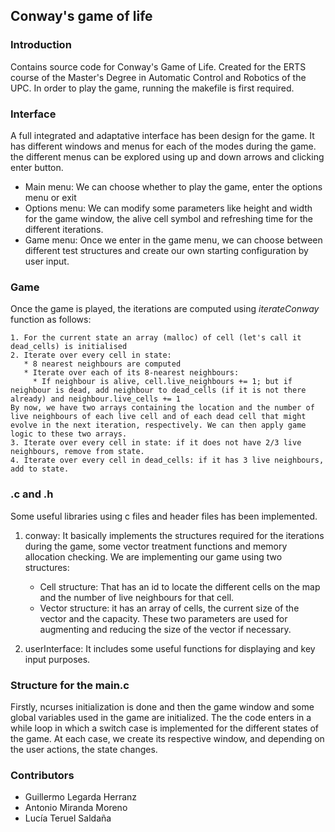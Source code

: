 ## Conway's game of life

### **Introduction**
Contains source code for Conway's Game of Life.
Created for the ERTS course of the Master's Degree in Automatic Control and Robotics
of the UPC. In order to play the game, running the makefile is first required.

### **Interface**
A full integrated and adaptative interface has been design for the game. It has
different windows and menus for each of the modes during the game. the different
menus can be explored using up and down arrows and clicking enter button.
- Main menu: We can choose  whether to play the game, enter the options menu or exit
- Options menu: We can modify some parameters like height and width for the game
window, the alive cell symbol and refreshing time for the different iterations.
- Game menu: Once we enter in the game menu, we can choose between different test
structures and create our own starting configuration by user input.

### **Game**
Once the game is played, the iterations are computed using _iterateConway_ function as follows:

    1. For the current state an array (malloc) of cell (let's call it dead_cells) is initialised
    2. Iterate over every cell in state:
	   * 8 nearest neighbours are computed
       * Iterate over each of its 8-nearest neighbours:
         * If neighbour is alive, cell.live_neighbours += 1; but if neighbour is dead, add neighbour to dead_cells (if it is not there already) and neighbour.live_cells += 1
    By now, we have two arrays containing the location and the number of live neighbours of each live cell and of each dead cell that might evolve in the next iteration, respectively. We can then apply game logic to these two arrays.
    3. Iterate over every cell in state: if it does not have 2/3 live neighbours, remove from state.
    4. Iterate over every cell in dead_cells: if it has 3 live neighbours, add to state.

### **.c and .h**
Some useful libraries using c files and header files has been implemented.
1. conway: It basically implements the structures required for the iterations during the game,
some vector treatment functions and memory allocation checking. We are implementing our game using two structures:
   - Cell structure: That has an id to locate the different cells on the map and the number of live neighbours for that cell.
   - Vector structure: it has an array of cells, the current size of the vector and the capacity.
   These two parameters are used for augmenting and reducing the size of the vector if necessary.

2. userInterface: It includes some useful functions for displaying and key input purposes.


### **Structure for the main.c**
Firstly, ncurses initialization is done and then the game window and some global variables used in the game are initialized. The the code enters in a while loop in which a switch case is implemented for the different states of the game.
At each case, we create its respective window, and depending on the user actions, the state changes.


### **Contributors**
- Guillermo Legarda Herranz
- Antonio Miranda Moreno
- Lucía Teruel Saldaña
